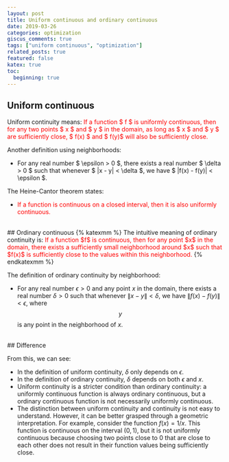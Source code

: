 ```yaml
---
layout: post
title: Uniform continuous and ordinary continuous
date: 2019-03-26
categories: optimization
giscus_comments: true
tags: ["uniform continuous", "optimization"]
related_posts: true
featured: false
katex: true
toc:
  beginning: true
---
```


## Uniform continuous

Uniform continuity means: <font color=red> If a function $ f $ is uniformly continuous, then for any two points $ x $ and $ y $ in the domain, as long as $ x $ and $ y $ are sufficiently close, $ f(x) $ and $ f(y)$ will also be sufficiently close. </font>

Another definition using neighborhoods:

- For any real number $ \epsilon > 0 $, there exists a real number $ \delta > 0 $ such that whenever $ \|x - y\| < \delta $, we have $ \|f(x) - f(y)\| < \epsilon $.

The Heine-Cantor theorem states:

- <font color=red>If a function is continuous on a closed interval, then it is also uniformly continuous.</font>

<br>
## Ordinary continuous
{% katexmm %}
The intuitive meaning of ordinary continuity is:
<font color=red>If a function $f$ is continuous, then for any point $x$ in the domain, there exists a sufficiently small neighborhood around $x$ such that $f(x)$ is sufficiently close to the values within this neighborhood.</font>
{% endkatexmm %}

The definition of ordinary continuity by neighborhood:

- For any real number $\epsilon > 0$ and any point $x$ in the domain, there exists a real number $\delta > 0$ such that whenever $\|x - y\| < \delta$, we have $\|f(x) - f(y)\| < \epsilon$, where $$y$$ is any point in the neighborhood of $x$.

<br>
## Difference

From this, we can see:

- In the definition of uniform continuity, $\delta$ only depends on $\epsilon$.
- In the definition of ordinary continuity, $\delta$ depends on both $\epsilon$ and $x$.
- Uniform continuity is a stricter condition than ordinary continuity: a uniformly continuous function is always ordinary continuous, but a ordinary continuous function is not necessarily uniformly continuous.
- The distinction between uniform continuity and continuity is not easy to understand. However, it can be better grasped through a geometric interpretation. For example, consider the function $f(x) = 1/x$. This function is continuous on the interval $(0, 1)$, but it is not uniformly continuous because choosing two points close to 0 that are close to each other does not result in their function values being sufficiently close.
